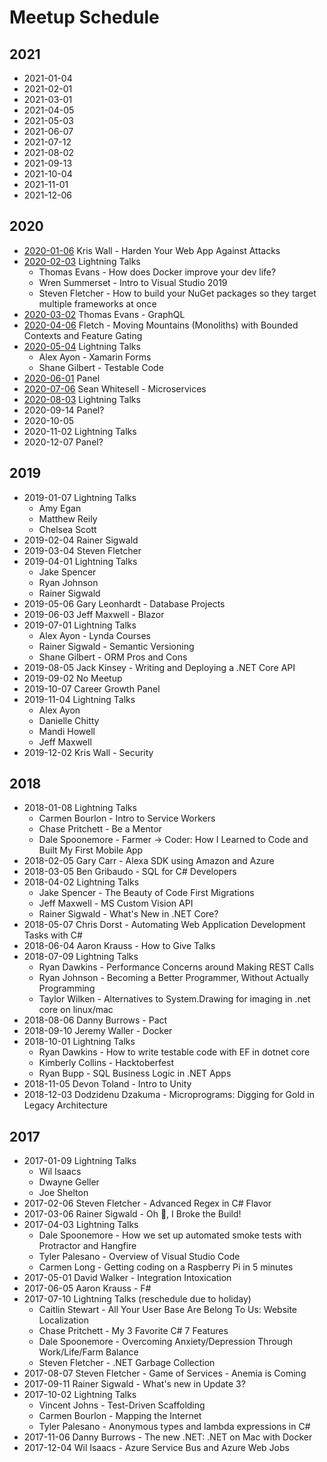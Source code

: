 # Meetup Schedule

## 2021

* 2021-01-04
* 2021-02-01
* 2021-03-01
* 2021-04-05
* 2021-05-03
* 2021-06-07
* 2021-07-12
* 2021-08-02
* 2021-09-13
* 2021-10-04
* 2021-11-01
* 2021-12-06

## 2020

* [2020-01-06](https://www.meetup.com/OKC-Sharp/events/267192410/) Kris Wall - Harden Your Web App Against Attacks
* [2020-02-03](https://www.meetup.com/OKC-Sharp/events/267192376/) Lightning Talks
  * Thomas Evans - How does Docker improve your dev life?
  * Wren Summerset - Intro to Visual Studio 2019
  * Steven Fletcher - How to build your NuGet packages so they target multiple frameworks at once
* [2020-03-02](https://www.meetup.com/OKC-Sharp/events/267439534/) Thomas Evans - GraphQL 
* [2020-04-06](https://www.meetup.com/OKC-Sharp/events/268351387/) Fletch - Moving Mountains (Monoliths) with Bounded Contexts and Feature Gating
* [2020-05-04](https://www.meetup.com/OKC-Sharp/events/267192480/) Lightning Talks
  * Alex Ayon - Xamarin Forms
  * Shane Gilbert - Testable Code
* [2020-06-01](https://github.com/OKC-Sharp/meetup-schedule) Panel
* [2020-07-06](https://www.meetup.com/OKC-Sharp/events/270715491/) Sean Whitesell - Microservices
* [2020-08-03](https://www.meetup.com/OKC-Sharp/events/271080805/) Lightning Talks
* 2020-09-14 Panel?
* 2020-10-05
* 2020-11-02 Lightning Talks
* 2020-12-07 Panel?

## 2019

* 2019-01-07 Lightning Talks
  * Amy Egan
  * Matthew Reily
  * Chelsea Scott
* 2019-02-04 Rainer Sigwald
* 2019-03-04 Steven Fletcher
* 2019-04-01 Lightning Talks
  * Jake Spencer
  * Ryan Johnson
  * Rainer Sigwald
* 2019-05-06 Gary Leonhardt - Database Projects
* 2019-06-03 Jeff Maxwell - Blazor
* 2019-07-01 Lightning Talks
  * Alex Ayon - Lynda Courses
  * Rainer Sigwald - Semantic Versioning
  * Shane Gilbert - ORM Pros and Cons
* 2019-08-05 Jack Kinsey - Writing and Deploying a .NET Core API
* 2019-09-02 No Meetup
* 2019-10-07 Career Growth Panel
* 2019-11-04 Lightning Talks
  * Alex Ayon
  * Danielle Chitty
  * Mandi Howell
  * Jeff Maxwell
* 2019-12-02 Kris Wall - Security

## 2018

* 2018-01-08 Lightning Talks
   * Carmen Bourlon - Intro to Service Workers
   * Chase Pritchett - Be a Mentor
   * Dale Spoonemore - Farmer -> Coder: How I Learned to Code and Built My First Mobile App
* 2018-02-05 Gary Carr - Alexa SDK using Amazon and Azure
* 2018-03-05 Ben Gribaudo - SQL for C# Developers
* 2018-04-02 Lightning Talks
  * Jake Spencer - The Beauty of Code First Migrations
  * Jeff Maxwell - MS Custom Vision API
  * Rainer Sigwald - What's New in .NET Core?
* 2018-05-07 Chris Dorst - Automating Web Application Development Tasks with C#
* 2018-06-04 Aaron Krauss - How to Give Talks
* 2018-07-09 Lightning Talks
  * Ryan Dawkins - Performance Concerns around Making REST Calls
  * Ryan Johnson - Becoming a Better Programmer, Without Actually Programming
  * Taylor Wilken - Alternatives to System.Drawing for imaging in .net core on linux/mac
* 2018-08-06 Danny Burrows - Pact
* 2018-09-10 Jeremy Waller - Docker
* 2018-10-01 Lightning Talks
  * Ryan Dawkins - How to write testable code with EF in dotnet core
  * Kimberly Collins - Hacktoberfest
  * Ryan Bupp - SQL Business Logic in .NET Apps
* 2018-11-05 Devon Toland - Intro to Unity
* 2018-12-03 Dodzidenu Dzakuma - Microprograms: Digging for Gold in Legacy Architecture

## 2017

* 2017-01-09 Lightning Talks
    * Wil Isaacs
    * Dwayne Geller
    * Joe Shelton
* 2017-02-06 Steven Fletcher - Advanced Regex in C# Flavor
* 2017-03-06 Rainer Sigwald - Oh :poop:, I Broke the Build!
* 2017-04-03 Lightning Talks
    * Dale Spoonemore - How we set up automated smoke tests with Protractor and Hangfire
    * Tyler Palesano - Overview of Visual Studio Code
    * Carmen Long - Getting coding on a Raspberry Pi in 5 minutes
* 2017-05-01 David Walker - Integration Intoxication
* 2017-06-05 Aaron Krauss - F#
* 2017-07-10 Lightning Talks (reschedule due to holiday)
    * Caitlin Stewart - All Your User Base Are Belong To Us: Website Localization
    * Chase Pritchett - My 3 Favorite C# 7 Features
    * Dale Spoonemore - Overcoming Anxiety/Depression Through Work/Life/Farm Balance
    * Steven Fletcher - .NET Garbage Collection
* 2017-08-07 Steven Fletcher - Game of Services - Anemia is Coming
* 2017-09-11 Rainer Sigwald - What's new in Update 3?
* 2017-10-02 Lightning Talks
    * Vincent Johns - Test-Driven Scaffolding
    * Carmen Bourlon - Mapping the Internet
    * Tyler Palesano - Anonymous types and lambda expressions in C#
* 2017-11-06 Danny Burrows - The new .NET: .NET on Mac with Docker
* 2017-12-04 Wil Isaacs - Azure Service Bus and Azure Web Jobs
